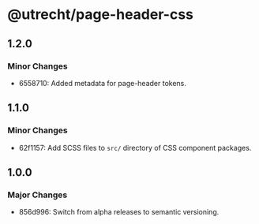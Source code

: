 # @utrecht/page-header-css

## 1.2.0

### Minor Changes

- 6558710: Added metadata for page-header tokens.

## 1.1.0

### Minor Changes

- 62f1157: Add SCSS files to `src/` directory of CSS component packages.

## 1.0.0

### Major Changes

- 856d996: Switch from alpha releases to semantic versioning.
